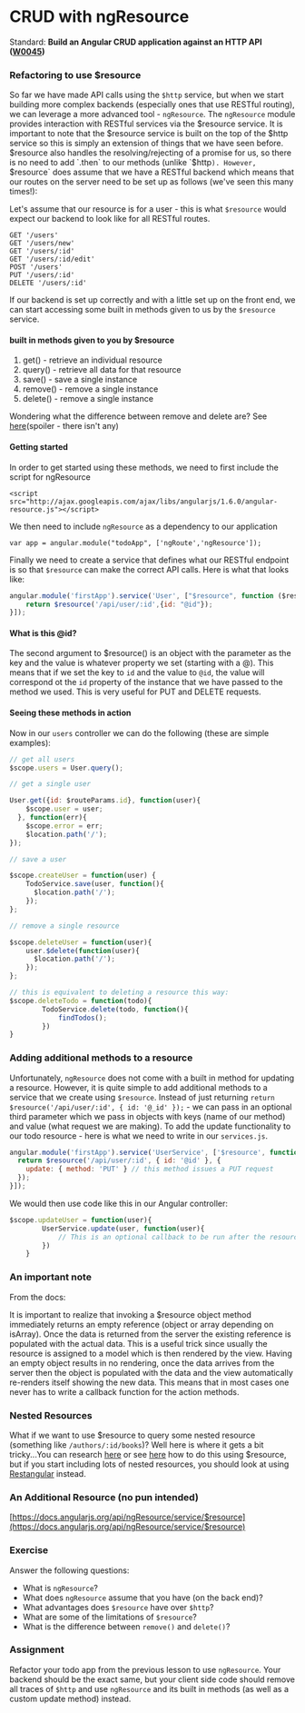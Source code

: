 # CRUD with ngResource

Standard: **Build an Angular CRUD application against an HTTP API (<a href="#">W0045</a>)**

### Refactoring to use $resource

So far we have made API calls using the `$http` service, but when we start building more complex backends (especially ones that use RESTful routing), we can leverage a more advanced tool - `ngResource`. The `ngResource` module provides interaction with RESTful services via the $resource service. It is important to note that the $resource service is built on the top of the $http service so this is simply an extension of things that we have seen before. $resource also handles the resolving/rejecting of a promise for us, so there is no need to add `.then` to our methods (unlike `$http`). However, `$resource` does assume that we have a RESTful backend which means that our routes on the server need to be set up as follows (we've seen this many times!):

Let's assume that our resource is for a user - this is what `$resource` would expect our backend to look like for all RESTful routes.
```
GET '/users'
GET '/users/new'
GET '/users/:id'
GET '/users/:id/edit'
POST '/users'
PUT '/users/:id'
DELETE '/users/:id'
```

If our backend is set up correctly and with a little set up on the front end, we can start accessing some built in methods given to us by the `$resource` service.

#### built in methods given to you by $resource

1. get() - retrieve an individual resource
2. query() - retrieve all data for that resource
3. save() - save a single instance
4. remove() - remove a single instance
5. delete() - remove a single instance

Wondering what the difference between remove and delete are? See [here](http://stackoverflow.com/questions/15706560/difference-between-delete-and-remove-method-in-resource)(spoiler - there isn't any)

#### Getting started

In order to get started using these methods, we need to first include the script for ngResource

`<script src="http://ajax.googleapis.com/ajax/libs/angularjs/1.6.0/angular-resource.js"></script>`

We then need to include `ngResource` as a dependency to our application

`var app = angular.module("todoApp", ['ngRoute','ngResource']);`

Finally we need to create a service that defines what our RESTful endpoint is so that `$resource` can make the correct API calls. Here is what that looks like:

```js
angular.module('firstApp').service('User', ["$resource", function ($resource) {
    return $resource('/api/user/:id',{id: "@id"});
}]);
```

#### What is this @id?

The second argument to $resource() is an object with the parameter as the key and the value is whatever property we set (starting with a @). This means that
if we set the key to `id` and the value to `@id`, the value will correspond ot the `id` property of the instance that we have passed to the method we used. This is very useful for PUT and DELETE requests.

#### Seeing these methods in action

Now in our `users` controller we can do the following (these are simple examples):

```js
// get all users
$scope.users = User.query();

// get a single user

User.get({id: $routeParams.id}, function(user){
    $scope.user = user;
  }, function(err){
    $scope.error = err;
    $location.path('/');
});

// save a user

$scope.createUser = function(user) {
    TodoService.save(user, function(){
      $location.path('/');
    });
};

// remove a single resource

$scope.deleteUser = function(user){
    user.$delete(function(user){
      $location.path('/');
    });
};

// this is equivalent to deleting a resource this way:
$scope.deleteTodo = function(todo){
		TodoService.delete(todo, function(){
			findTodos();
		})
}

```

### Adding additional methods to a resource

Unfortunately, `ngResource` does not come with a built in method for updating a resource. However, it is quite simple to add additional methods to a service that we create using `$resource`. Instead of just returning `return $resource('/api/user/:id', { id: '@_id' });` - we can pass in an optional third parameter which we pass in objects with keys (name of our method) and value (what request we are making). To add the update functionality to our todo resource - here is what we need to write in our `services.js`.

```js
angular.module('firstApp').service('UserService', ['$resource', function($resource) {
  return $resource('/api/user/:id', { id: '@id' }, {
    update: { method: 'PUT' } // this method issues a PUT request
  });
}]);
```
We would then use code like this in our Angular controller:

```js
$scope.updateUser = function(user){
		UserService.update(user, function(user){
		    // This is an optional callback to be run after the resource is updated.
		})
	}
```

### An important note

From the docs:

It is important to realize that invoking a $resource object method immediately returns an empty reference (object or array depending on isArray). Once the data is returned from the server the existing reference is populated with the actual data. This is a useful trick since usually the resource is assigned to a model which is then rendered by the view. Having an empty object results in no rendering, once the data arrives from the server then the object is populated with the data and the view automatically re-renders itself showing the new data. This means that in most cases one never has to write a callback function for the action methods.

### Nested Resources

What if we want to use $resource to query some nested resource (something like `/authors/:id/books`)? Well here is where it gets a bit tricky...You can research [here](http://stackoverflow.com/questions/26928342/angularjs-resource-with-nested-resources) or see [here](http://stackoverflow.com/questions/19406442/ngresource-resolving-nested-resources) how to do this using $resource, but if you start including lots of nested resources, you should look at using [Restangular](https://github.com/mgonto/restangular) instead.

### An Additional Resource (no pun intended)

[https://docs.angularjs.org/api/ngResource/service/$resource](https://docs.angularjs.org/api/ngResource/service/$resource)

### Exercise

Answer the following questions:

- What is `ngResource`?
- What does `ngResource` assume that you have (on the back end)?
- What advantages does `$resource` have over `$http`?
- What are some of the limitations of `$resource`?
- What is the difference between `remove()` and `delete()`?

### Assignment

Refactor your todo app from the previous lesson to use `ngResource`. Your backend should be the exact same, but your client side code should remove all traces of `$http` and use `ngResource` and its built in methods (as well as a custom update method) instead.
